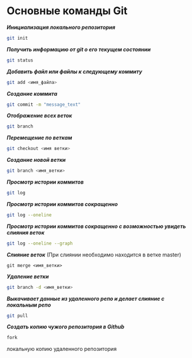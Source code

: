 # Основные команды Git

***Инициализация локального репозитория***
```sh
git init
```
***Получить информацию от git о его текущем состоянии***
```sh
git status
```
***Добавить файл или файлы к следующему коммиту***
```sh
git add <имя_файла>
  ```                            
***Создание коммита***
```sh
git commit -m "message_text"
```
***Отображение всех веток***
```sh
git branch
```
***Перемещение по веткам***
```sh
git checkout <имя ветки>
```
***Создание новой ветки***
```sh
git branch <имя_ветки>
```
***Просмотр истории коммитов***
```sh
git log
```
***Просмотр истории коммитов сокращенно***
```sh
git log --oneline
```
***Просмотр истории коммитов сокращенно с возможностью увидеть слияния веток***
```sh
git log --oneline --graph
```
***Слияние веток*** (При слиянии необходимо находится в ветке master)
```ch
git merge <имя_ветки>
```
***Удаление ветки***
```sh
git branch -d <имя_ветки>
```
***Выкачивает данные из удаленного репо и делает слияние с локальным репо***
```sh
git pull
```
***Создать копию чужого репозитория в Github***
```sh
fork
```
локальную
копию удаленного репозитория